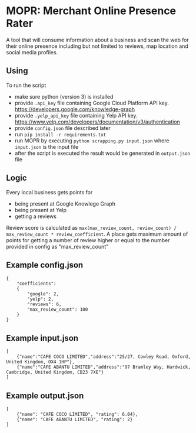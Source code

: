# MOPR: Merchant Online Presence Rater 

A tool that will consume information about a business and scan the web for their online presence including but not limited to reviews, map location and social media profiles.

## Using

To run the script
- make sure python (version 3) is installed
- provide `.api_key` file containing Google Cloud Platform API key. https://developers.google.com/knowledge-graph
- provide `.yelp_api_key` file containing Yelp API key. https://www.yelp.com/developers/documentation/v3/authentication
- provide `config.json` file described later
- run `pip install -r requirements.txt`
- run MOPR by executing `python scrapping.py input.json` where `input.json` is the input file
- after the script is executed the result would be generated in `output.json` file

## Logic

Every local business gets points for
- being present at Google Knowlege Graph
- being present at Yelp
- getting a reviews

Review score is calculated as `max(max_review_count, review_count) / max_review_count * review_coefficient`. A place gets maximum amount of points for getting a number of review higher or equal to the number provided in config as "max_review_count"


## Example config.json

```
{
    "coefficients": 
    {
        "google": 2,
        "yelp": 2,
        "reviews": 6,
        "max_review_count": 100
    }
}
```

## Example input.json

```
[
    {"name":"CAFE COCO LIMITED","address":"25/27, Cowley Road, Oxford, United Kingdom, OX4 1HP"},
    {"name":"CAFE ABANTU LIMITED","address":"97 Bramley Way, Hardwick, Cambridge, United Kingdom, CB23 7XE"}
]
```

## Example output.json

```
[
    {"name": "CAFE COCO LIMITED", "rating": 6.04},
    {"name": "CAFE ABANTU LIMITED", "rating": 2}
]
```